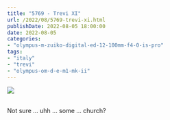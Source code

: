 ```yaml
---
title: "5769 - Trevi XI"
url: /2022/08/5769-trevi-xi.html
publishDate: 2022-08-05 18:00:00
date: 2022-08-05
categories:
- "olympus-m-zuiko-digital-ed-12-100mm-f4-0-is-pro"
tags:
- "italy"
- "trevi"
- "olympus-om-d-e-m1-mk-ii"
---
```

<div class="container">
<div class="center"><a target="_blank" href="https://d25zfm9zpd7gm5.cloudfront.net/1200x1200/2019/20190906_132226_lr.jpg"><img class="webfeedsFeaturedVisual" src="https://d25zfm9zpd7gm5.cloudfront.net/0600x0600/2019/20190906_132226_lr.jpg" /></a></div>
</div>
<br />

Not sure ... uhh ... some ... church?
